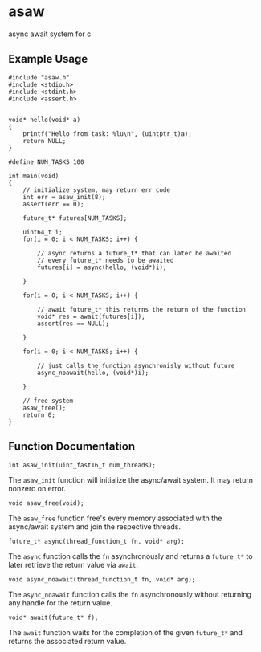 # asaw
async await system for c

## Example Usage
```
#include "asaw.h"
#include <stdio.h>
#include <stdint.h>
#include <assert.h>


void* hello(void* a)
{
    printf("Hello from task: %lu\n", (uintptr_t)a);
    return NULL;
}

#define NUM_TASKS 100

int main(void)
{
    // initialize system, may return err code
    int err = asaw_init(8);
    assert(err == 0);

    future_t* futures[NUM_TASKS];

    uint64_t i;
    for(i = 0; i < NUM_TASKS; i++) {

        // async returns a future_t* that can later be awaited
        // every future_t* needs to be awaited
        futures[i] = async(hello, (void*)i);

    }

    for(i = 0; i < NUM_TASKS; i++) {

        // await future_t* this returns the return of the function
        void* res = await(futures[i]);
        assert(res == NULL);

    }

    for(i = 0; i < NUM_TASKS; i++) {

        // just calls the function asynchronisly without future
        async_noawait(hello, (void*)i);

    }

    // free system
    asaw_free();
    return 0;
}
```

## Function Documentation

```
int asaw_init(uint_fast16_t num_threads);
```
The `asaw_init` function will initialize the async/await system. It may return nonzero on error.

```
void asaw_free(void);
```
The `asaw_free` function free's every memory associated with the async/await system and join the respective threads.

```
future_t* async(thread_function_t fn, void* arg);
```
The `async` function calls the `fn` asynchronously and returns a `future_t*` to later retrieve the return value via `await`.

```
void async_noawait(thread_function_t fn, void* arg);
```
The `async_noawait` function calls the `fn` asynchronously without returning any handle for the return value.

```
void* await(future_t* f);
```
The `await` function waits for the completion of the given `future_t*` and returns the associated return value.
